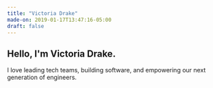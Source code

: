 ```yaml
---
title: "Victoria Drake"
made-on: 2019-01-17T13:47:16-05:00
draft: false
---
```


## Hello, I'm Victoria Drake.

I love leading tech teams, building software, and empowering our next generation of engineers.
